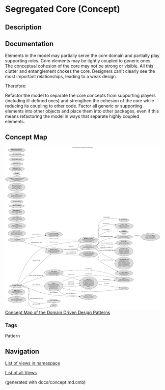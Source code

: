# Segregated Core (Concept)
## Description


## Documentation
Elements in the model may partially serve the core domain and partially play
supporting roles. Core elements may be tightly coupled to generic ones. The
conceptual cohesion of the core may not be strong or visible. All this clutter
and entanglement chokes the core. Designers can't clearly see the most
important relationships, leading to a weak design.

Therefore:

Refactor the model to separate the core concepts from supporting players
(including ill-defined ones) and strengthen the cohesion of the core while
reducing its coupling to other code. Factor all generic or supporting
elements into other objects and place them into other packages, even if this
means refactoring the model in ways that separate highly coupled elements.

## Concept Map
![Concept Map of the Domain Driven Design Patterns](../../software-development/domain-driven-design/concept-view.png)
[Concept Map of the Domain Driven Design Patterns](../../software-development/domain-driven-design/concept-view.md)

### Tags
Pattern


## Navigation
[List of views in namespace](./views-in-namespace.md)

[List of all Views](../../views.md)

(generated with docs/concept.md.cmb)
